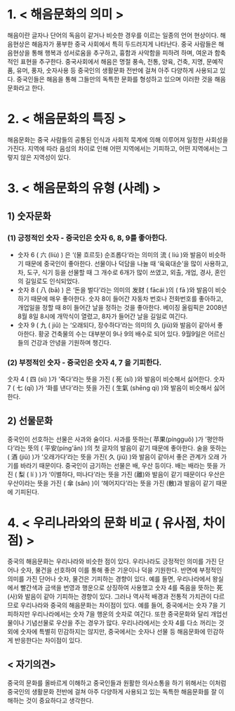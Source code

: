 # 1. < 해음문화의 의미 >
해음이란 글자나 단어의 독음이 같거나 비슷한 경우를 이르는 일종의 언어 현상이다.   해음현상은 해음자가 풍부한 중국 사회에서 특히 두드러지게 나타난다.   중국 사람들은 해음현상을 통해 행복과 성서로움을 추구하고, 흉함과 사악함을 피하려 하며, 여운과 함축적인 표현을 추구한다.    중국사회에서 해음은 명절 풍속, 전통, 양육, 건축, 지명, 문예작품, 유머, 풍자, 숫자사용 등 중국인의 생활문화 전반에 걸쳐 아주 다양하게 사용되고 있다.    중국인들은 해음을 통해 그들만의 독특한 문화를 형성하고 있으며 이러한 것을 해음문화라고 한다. 

# 2. < 해음문화의 특징 >
해음문화는 중국 사람들의 공통된 인식과 사회적 묵계에 의해 이루어져 일정한 사회성을 가진다.  지역에 따라 음성의 차이로 인해 어떤 지역에서는 기피하고, 어떤 지역에서는 그렇지 않은 지역성이 있다.

# 3. < 해음문화의 유형 (사례) >
## 1) 숫자문화
### (1) 긍정적인 숫자 -  중국인은 숫자 6, 8, 9를 좋아한다.
- 숫자 6 ( 六 (liù) ) 은 ‘(물 흐르듯) 순조롭다‘라는 의미의 流 ( liú )와 발음이 비슷하기 때문에 중국인이 좋아한다.
선물이나 덕담을 나눌 때 ‘육육대순’을 많이 사용하고, 차, 도구, 식기 등을 선물할 때 그 개수로 6개가 많이 쓰였고, 외출, 개업, 경사, 혼인의 길일로도 인식되었다.
- 숫자 8 ( 八 (bā) ) 은 ‘돈을 벌다’라는 의미의  发财 ( fācái )의 ( fā )와 발음이 비슷하기 때문에 매우 좋아한다.
숫자 8이 들어간 자동차 번호나 전화번호를 좋아하고, 개업일을 정할 때 8이 들어간 날을 정하는 것을 좋아한다.
베이징 올림픽은 2008년 8월 8일 8시에 개막식이 열렸고, 8자가 들어간 날을 길일로 여긴다.
- 숫자 9 ( 九 ( jiǔ) 는 ‘오래되다, 장수하다’라는 의미의 久 (jiǔ)와 발음이 같아서 좋아한다. 
황궁 건축물의 수는 대부분이 9나 9의 배수로 되어 있다.  9월9일은 어르신들의 건강과 안녕을 기원하며 챙긴다. 
### (2) 부정적인 숫자 - 중국인은 숫자 4, 7 을 기피한다.
숫자 4 ( 四 (sì) )가 ‘죽다’라는 뜻을 가진 ( 死 (sǐ) )와 발음이 비슷해서 싫어한다.
숫자 7 ( 七 (qī) )가 ‘화를 낸다’라는 뜻을 가진 ( 生氣 (shēng qì) )와 발음이 비슷해서 싫어한다.

## 2) 선물문화
중국인이 선호하는 선물은 사과와 술이다. 
사과를 뜻하는( 苹果(píngguǒ) )가 ’평안하다’라는 뜻의 ( 平安(píng'ān) )의 첫 글자의 발음이 같기 때문에 좋아한다.
술을 뜻하는( 酒 (jiǔ) )가 ‘오래가다’라는 뜻을 가진( 久 (jiǔ) )와 발음이 같아서 좋은 관계가 오래 가기를 바라기 때문이다.
중국인이 금기하는 선물은 배, 우산 등이다.
배는 배라는 뜻을 가진 ( 梨 ( lí ) )가 ‘이별하다, 떠나다’라는 뜻을 가진 (離)와 발음이 같기 때문이다
우산은 우산이라는 뜻을 가진 ( 傘 (sǎn) )이 ‘헤어지다’라는 뜻을 가진 (散)과 발음이 같기 때문에 기피된다. 

# 4. < 우리나라와의 문화 비교 ( 유사점, 차이점) >
중국의 해음문화는 우리나라와 비슷한 점이 있다.
우리나라도 긍정적인 의미를 가진 단어나 숫자, 물건을 선호하여 이를 통해 좋은 기운이나 덕을 기원한다.
반면에 부정적인 의미를 가진 단어나 숫자, 물건은 기피하는 경향이 있다.  예를 들면, 우리나라에서 왕실에서 빨간색과 금색을 번영과 행운으로 상징하여 사용했고 숫자 4를 죽음을 뜻하는 死(사)와 발음이 같아 기피하는 경향이 있다. 
그러나 역사적 배경과 전통적 가치관이 다르므로 우리나라와 중국의 해음문화는 차이점이 있다.
예를 들어, 중국에서는 숫자 7을 기피하지만 우리나라에서는 숫자 7을 행운의 숫자로 여긴다. 또한 중국문화와 달리 개업선물이나 기념선물로 우산을 주는 경우가 많다.
우리나라에서는 숫자 4를 다소 꺼리는 것 외에 숫자에 특별히 민감하지는 않지만, 중국에서는 숫자나 선물 등 해음문화에 민감하게 반응한다는 차이점이 있다.


## < 자기의견>
중국의 문화를 올바르게 이해하고 중국인들과 원활한 의사소통을 하기 위해서는 이처럼 중국인의 생활문화 전반에 걸쳐 아주 다양하게 사용되고 있는 독특한 해음문화를 잘 이해하는 것이 중요하다고 생각한다. 

